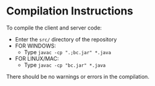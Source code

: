 # Compilation Instructions

To compile the client and server code:
 - Enter the `src/` directory of the repository
 - FOR WINDOWS:
      * Type `javac -cp ".;bc.jar" *.java`
 - FOR LINUX/MAC:
      * Type `javac -cp "bc.jar" *.java`

There should be no warnings or errors in the compilation.
